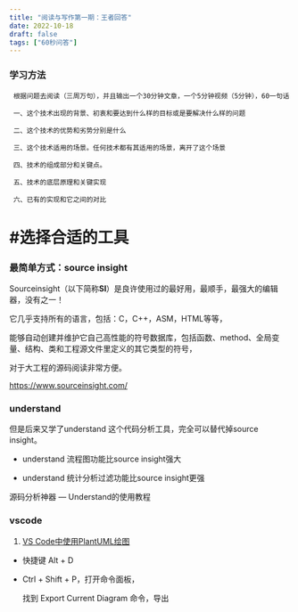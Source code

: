 ```yaml
---
title: "阅读与写作第一期：王者回答"
date: 2022-10-18
draft: false
tags: ["60秒问答"]
---
```


### 学习方法

~~~
 根据问题去阅读（三周万句），并且输出一个30分钟文章，一个5分钟视频（5分钟），60一句话
 
 一、这个技术出现的背景、初衷和要达到什么样的目标或是要解决什么样的问题

 二、这个技术的优势和劣势分别是什么 

 三、这个技术适用的场景。任何技术都有其适用的场景，离开了这个场景

 四、技术的组成部分和关键点。

 五、技术的底层原理和关键实现

 六、已有的实现和它之间的对比

~~~



# #选择合适的工具



### 最简单方式：source insight 



Sourceinsight（以下简称**SI**）是良许使用过的最好用，最顺手，最强大的编辑器，没有之一！

它几乎支持所有的语言，包括：C，C++，ASM，HTML等等，

能够自动创建并维护它自己高性能的符号数据库，包括函数、method、全局变量、结构、类和工程源文件里定义的其它类型的符号，

对于大工程的源码阅读非常方便。

https://www.sourceinsight.com/





### understand 



但是后来又学了understand 这个代码分析工具，完全可以替代掉source insight。

- understand 流程图功能比source insight强大

- understand 统计分析过滤功能比source insight更强

  

源码分析神器 — Understand的使用教程

### vscode

1. [VS Code中使用PlantUML绘图](https://blog.csdn.net/stone0823/article/details/100058365#:~:text=%E9%A6%96%E5%85%88%E5%9C%A8%20VS%20Code%20%E4%B8%AD%E5%AE%89%E8%A3%85%20PlantUML%20%E6%89%A9%E5%B1%95%EF%BC%8C%E6%96%B9%E6%B3%95%E5%90%8C%E5%AE%89%E8%A3%85%E5%85%B6%E4%BB%96%E6%89%A9%E5%B1%95%E7%9B%B8%E5%90%8C%E3%80%82%20%E6%89%93%E5%BC%80%20Extensions,Graphviz%20%E7%9A%84%E5%AE%98%E7%BD%91%20%28https%3A%2F%2Fgraphviz.gitlab.io%2F_pages%2FDownload%2FDownload_windows.html%29%20%E4%B8%8B%E8%BD%BD%20Graphviz%20%E8%BD%AF%E4%BB%B6%E7%9A%84%20msi%20%E6%96%87%E4%BB%B6%EF%BC%8C%E7%84%B6%E5%90%8E%E5%AE%89%E8%A3%85%E3%80%82)

-  快捷键 Alt + D

- Ctrl + Shift + P，打开命令面板，

  找到 Export Current Diagram 命令，导出
